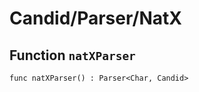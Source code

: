 # Candid/Parser/NatX

## Function `natXParser`
``` motoko no-repl
func natXParser() : Parser<Char, Candid>
```

